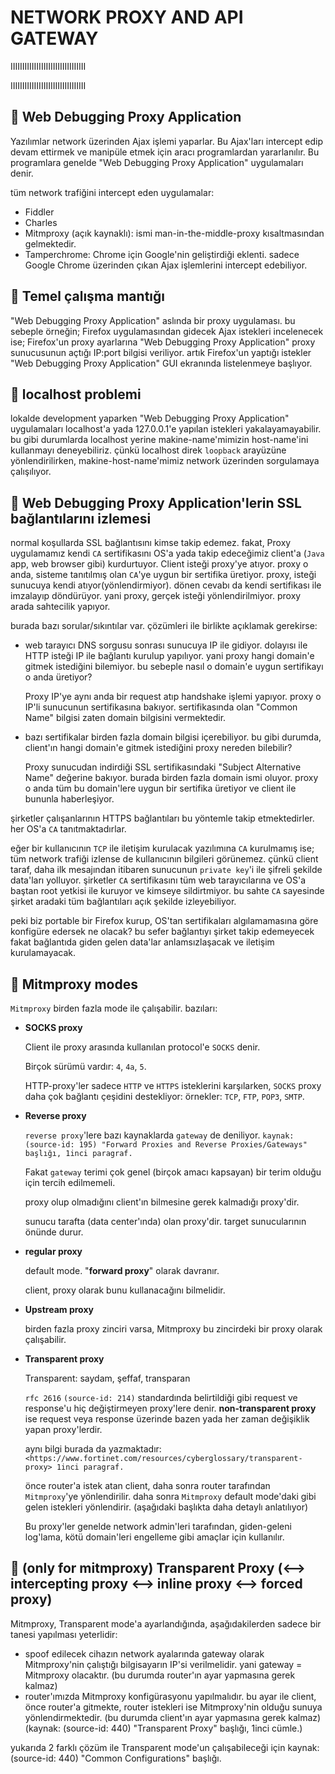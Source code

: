 # NETWORK PROXY AND API GATEWAY

IIIIIIIIIIIIIIIIIIIIIIIIIIIIIIII

IIIIIIIIIIIIIIIIIIIIIIIIIIIIIIII

## 📌 Web Debugging Proxy Application

Yazılımlar network üzerinden Ajax işlemi yaparlar. Bu Ajax'ları intercept edip devam ettirmek ve manipüle etmek için aracı programlardan yararlanılır. Bu programlara genelde "Web Debugging Proxy Application" uygulamaları denir.

tüm network trafiğini intercept eden uygulamalar:

- Fiddler
- Charles
- Mitmproxy (açık kaynaklı): ismi man-in-the-middle-proxy kısaltmasından gelmektedir.
- Tamperchrome: Chrome için Google'nin geliştirdiği eklenti. sadece Google Chrome üzerinden çıkan Ajax işlemlerini intercept edebiliyor.

## 📌 Temel çalışma mantığı

"Web Debugging Proxy Application" aslında bir proxy uygulaması. bu sebeple örneğin; Firefox uygulamasından gidecek Ajax istekleri incelenecek ise; Firefox'un proxy ayarlarına "Web Debugging Proxy Application" proxy sunucusunun açtığı IP:port bilgisi veriliyor. artık Firefox'un yaptığı istekler "Web Debugging Proxy Application" GUI ekranında listelenmeye başlıyor.

## 📌 localhost problemi

lokalde development yaparken "Web Debugging Proxy Application" uygulamaları localhost'a yada 127.0.0.1'e yapılan istekleri yakalayamayabilir. bu gibi durumlarda localhost yerine makine-name'mimizin host-name'ini kullanmayı deneyebiliriz. çünkü localhost direk `loopback` arayüzüne yönlendirilirken, makine-host-name'mimiz network üzerinden sorgulamaya çalışılıyor.

## 📌 Web Debugging Proxy Application'lerin SSL bağlantılarını izlemesi

normal koşullarda SSL bağlantısını kimse takip edemez. fakat, Proxy uygulamamız kendi `CA` sertifikasını OS'a yada takip edeceğimiz client'a (`Java` app, web browser gibi) kurdurtuyor. Client isteği proxy'ye atıyor. proxy o anda, sisteme tanıtılmış olan `CA`'ye uygun bir sertifika üretiyor. proxy, isteği sunucuya kendi atıyor(yönlendirmiyor). dönen cevabı da kendi sertifikası ile imzalayıp döndürüyor. yani proxy, gerçek isteği yönlendirilmiyor. proxy arada sahtecilik yapıyor.

burada bazı sorular/sıkıntılar var. çözümleri ile birlikte açıklamak gerekirse:

- web tarayıcı DNS sorgusu sonrası sunucuya IP ile gidiyor. dolayısı ile HTTP isteği IP ile bağlantı kurulup yapılıyor. yani proxy hangi domain'e gitmek istediğini bilemiyor. bu sebeple nasıl o domain'e uygun sertifikayı o anda üretiyor?

  Proxy IP'ye aynı anda bir request atıp handshake işlemi yapıyor. proxy o IP'li sunucunun sertifikasına bakıyor. sertifikasında olan "Common Name" bilgisi zaten domain bilgisini vermektedir.

- bazı sertifikalar birden fazla domain bilgisi içerebiliyor. bu gibi durumda, client'ın hangi domain'e gitmek istediğini proxy nereden bilebilir?

  Proxy sunucudan indirdiği SSL sertifikasındaki "Subject Alternative Name" değerine bakıyor. burada birden fazla domain ismi oluyor. proxy o anda tüm bu domain'lere uygun bir sertifika üretiyor ve client ile bununla haberleşiyor.

şirketler çalışanlarının HTTPS bağlantıları bu yöntemle takip etmektedirler. her OS'a `CA` tanıtmaktadırlar.

eğer bir kullanıcının `TCP` ile iletişim kurulacak yazılımına `CA` kurulmamış ise; tüm network trafiği izlense de kullanıcının bilgileri görünemez. çünkü client taraf, daha ilk mesajından itibaren sunucunun `private key`'i ile şifreli şekilde data'ları yolluyor. şirketler `CA` sertifikasını tüm web tarayıcılarına ve OS'a baştan root yetkisi ile kuruyor ve kimseye sildirtmiyor. bu sahte `CA` sayesinde şirket aradaki tüm bağlantıları açık şekilde izleyebiliyor.

peki biz portable bir Firefox kurup, OS'tan sertifikaları algılamamasına göre konfigüre edersek ne olacak? bu sefer bağlantıyı şirket takip edemeyecek fakat bağlantıda giden gelen data'lar anlamsızlaşacak ve iletişim kurulamayacak.

## 📌 Mitmproxy modes

`Mitmproxy` birden fazla mode ile çalışabilir. bazıları:

- __SOCKS proxy__

  Client ile proxy arasında kullanılan protocol'e `SOCKS` denir.

  Birçok sürümü vardır: `4`, `4a`, `5`.

  HTTP-proxy'ler sadece `HTTP` ve `HTTPS` isteklerini karşılarken, `SOCKS` proxy daha çok bağlantı çeşidini destekliyor: örnekler: `TCP`, `FTP`, `POP3`, `SMTP`.

- __Reverse proxy__

  `reverse proxy`'lere bazı kaynaklarda `gateway` de deniliyor. `kaynak: (source-id: 195) "Forward Proxies and Reverse Proxies/Gateways" başlığı, 1inci paragraf.`

  Fakat `gateway` terimi çok genel (birçok amacı kapsayan) bir terim olduğu için tercih edilmemeli.

  proxy olup olmadığını client'ın bilmesine gerek kalmadığı proxy'dir.

  sunucu tarafta (data center'ında) olan proxy'dir. target sunucularının önünde durur.

- __regular proxy__

  default mode. "__forward proxy__" olarak davranır.

  client, proxy olarak bunu kullanacağını bilmelidir.

- __Upstream proxy__

  birden fazla proxy zinciri varsa, Mitmproxy bu zincirdeki bir proxy olarak çalışabilir.

- __Transparent proxy__

  Transparent: saydam, şeffaf, transparan

  `rfc 2616` `(source-id: 214)` standardında belirtildiği gibi request ve response'u hiç değiştirmeyen proxy'lere denir. __non-transparent proxy__ ise request veya response üzerinde bazen yada her zaman değişiklik yapan proxy'lerdir.

  aynı bilgi burada da yazmaktadır: `<https://www.fortinet.com/resources/cyberglossary/transparent-proxy> 1inci paragraf.`

  önce router'a istek atan client, daha sonra router tarafından `Mitmproxy`'ye yönlendirilir. daha sonra `Mitmproxy` default mode'daki gibi gelen istekleri yönlendirir. (aşağıdaki başlıkta daha detaylı anlatılıyor)

  Bu proxy'ler genelde network admin'leri tarafından, giden-geleni log'lama, kötü domain'leri engelleme gibi amaçlar için kullanılır.

## 📌 (only for mitmproxy) Transparent Proxy (⟷ intercepting proxy ⟷ inline proxy ⟷ forced proxy)

Mitmproxy, Transparent mode'a ayarlandığında, aşağıdakilerden sadece bir tanesi yapılması yeterlidir:

- spoof edilecek cihazın network ayalarında gateway olarak Mitmproxy'nin çalıştığı bilgisayarın IP'si verilmelidir. yani gateway = Mitmproxy olacaktır. (bu durumda router'ın ayar yapmasına gerek kalmaz)
- router'ımızda Mitmproxy konfigürasyonu yapılmalıdır. bu ayar ile client, önce router'a gitmekte, router istekleri ise Mitmproxy'nin olduğu sunuya yönlendirmektedir. (bu durumda client'ın ayar yapmasına gerek kalmaz) (kaynak: (source-id: 440) "Transparent Proxy" başlığı, 1inci cümle.)

yukarıda 2 farklı çözüm ile Transparent mode'un çalışabileceği için kaynak: (source-id: 440) "Common Configurations" başlığı.
